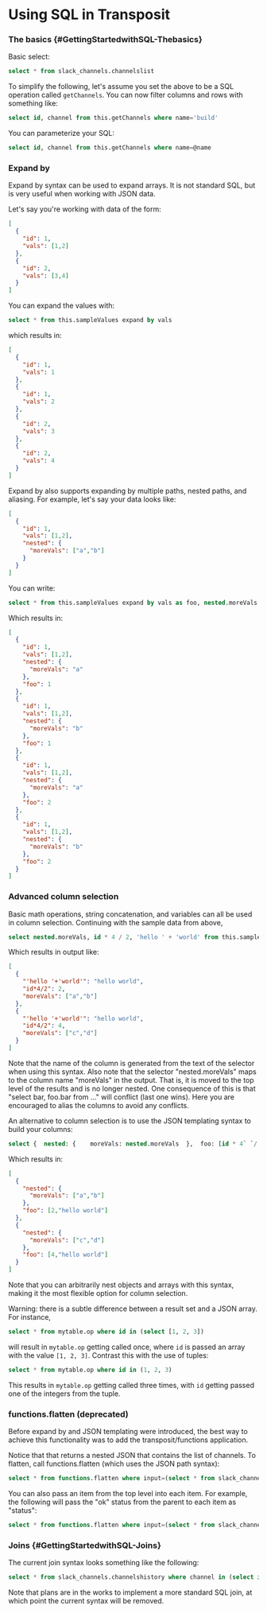 # Using SQL in Transposit

### The basics {#GettingStartedwithSQL-Thebasics}

Basic select:

```sql
select * from slack_channels.channelslist
```

To simplify the following, let's assume you set the above to be a SQL operation called `getChannels`. You can now filter columns and rows with something like:

```sql
select id, channel from this.getChannels where name='build'
```

You can parameterize your SQL:

```sql
select id, channel from this.getChannels where name=@name
```

### Expand by

Expand by syntax can be used to expand arrays. It is not standard SQL, but is very useful when working with JSON data.

Let's say you're working with data of the form:

```json
[
  {
    "id": 1,
    "vals": [1,2]
  },
  {
    "id": 2,
    "vals": [3,4]
  }
]
```

You can expand the values with:

```sql
select * from this.sampleValues expand by vals
```

which results in:

```json
[
  {
    "id": 1,
    "vals": 1
  },
  {
    "id": 1,
    "vals": 2
  },
  {
    "id": 2,
    "vals": 3
  },
  {
    "id": 2,
    "vals": 4
  }
]
```

Expand by also supports expanding by multiple paths, nested paths, and aliasing. For example, let's say your data looks like:

```json
[
  {
    "id": 1,
    "vals": [1,2],
    "nested": {
      "moreVals": ["a","b"]
    }
  }
]
```

You can write:

```sql
select * from this.sampleValues expand by vals as foo, nested.moreVals
```

Which results in:

```json
[
  {
    "id": 1,
    "vals": [1,2],
    "nested": {
      "moreVals": "a"
    },
    "foo": 1
  },
  {
    "id": 1,
    "vals": [1,2],
    "nested": {
      "moreVals": "b"
    },
    "foo": 1
  },
  {
    "id": 1,
    "vals": [1,2],
    "nested": {
      "moreVals": "a"
    },
    "foo": 2
  },
  {
    "id": 1,
    "vals": [1,2],
    "nested": {
      "moreVals": "b"
    },
    "foo": 2
  }
]
```

### Advanced column selection

Basic math operations, string concatenation, and variables can all be used in column selection. Continuing with the sample data from above,

```sql
select nested.moreVals, id * 4 / 2, 'hello ' + 'world' from this.sampleValues
```

Which results in output like:

```json
[
  {
    "'hello '+'world'": "hello world",
    "id*4/2": 2,
    "moreVals": ["a","b"]
  },
  {
    "'hello '+'world'": "hello world",
    "id*4/2": 4,
    "moreVals": ["c","d"]
  }
]
```

Note that the name of the column is generated from the text of the selector when using this syntax. Also note that the selector "nested.moreVals" maps to the column name "moreVals" in the output. That is, it is moved to the top level of the results and is no longer nested. One consequence of this is that "select bar, foo.bar from ..." will conflict (last one wins). Here you are encouraged to alias the columns to avoid any conflicts.

An alternative to column selection is to use the JSON templating syntax to build your columns:

```sql
select {  nested: {    moreVals: nested.moreVals  },  foo: [id * 4` `/ 2, 'hello '` `+ 'world']} from this.sampleValues
```


Which results in:

```json
[
  {
    "nested": {
      "moreVals": ["a","b"]
    },
    "foo": [2,"hello world"]
  },
  {
    "nested": {
      "moreVals": ["c","d"]
    },
    "foo": [4,"hello world"]
  }
]
```


Note that you can arbitrarily nest objects and arrays with this syntax, making it the most flexible option for column selection.

Warning: there is a subtle difference between a result set and a JSON array. For instance,

```sql
select * from mytable.op where id in (select [1, 2, 3])
```


will result in `mytable.op` getting called once, where `id` is passed an array with the value `[1, 2, 3]`. Contrast this with the use of tuples:

```sql
select * from mytable.op where id in (1, 2, 3)
```


This results in `mytable.op` getting called three times, with `id` getting passed one of the integers from the tuple.

### functions.flatten (deprecated)

Before expand by and JSON templating were introduced, the best way to achieve this functionality was to add the transposit/functions application.

Notice that that returns a nested JSON that contains the list of channels. To flatten, call functions.flatten (which uses the JSON path syntax):

```sql
select * from functions.flatten where input=(select * from slack_channels.channelslist) and cols='[{"path": "$.channels.*", "alias": "*"}]'
```

You can also pass an item from the top level into each item. For example, the following will pass the "ok" status from the parent to each item as "status":

```sql
select * from functions.flatten where input=(select * from slack_channels.channelslist) and cols='[{"path": "$.channels.*", "alias": "*"}, {"path": "$.ok", "alias": "status"}]'
```

### Joins {#GettingStartedwithSQL-Joins}

The current join syntax looks something like the following:

```sql
select * from slack_channels.channelshistory where channel in (select id join * as channel_info from this.getChannels where name='build')
```

Note that plans are in the works to implement a more standard SQL join, at which point the current syntax will be removed.  
